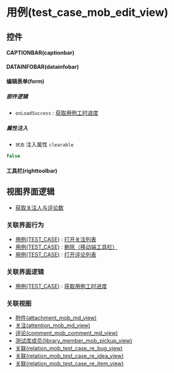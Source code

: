 # 用例(test_case_mob_edit_view)  <!-- {docsify-ignore-all} -->



## 控件
#### CAPTIONBAR(captionbar)
#### DATAINFOBAR(datainfobar)
#### 编辑表单(form)

##### 部件逻辑
* `onLoadSuccess` : [获取用例工时进度](module/TestMgmt/test_case/uilogic/get_workload_schedule)

##### 属性注入
* `状态` 注入属性 `clearable`

```javascript
false
```
#### 工具栏(righttoolbar)

## 视图界面逻辑
  * [获取关注人与评论数](module/TestMgmt/test_case/uilogic/fill_att_com_count)


### 关联界面行为
  * [用例(TEST_CASE)](module/TestMgmt/test_case) : [打开关注列表](module/TestMgmt/test_case#界面行为)
  * [用例(TEST_CASE)](module/TestMgmt/test_case) : [删除（移动端工具栏）](module/TestMgmt/test_case#界面行为)
  * [用例(TEST_CASE)](module/TestMgmt/test_case) : [打开评论列表](module/TestMgmt/test_case#界面行为)

### 关联界面逻辑
  * [用例(TEST_CASE)](module/TestMgmt/test_case) : [获取用例工时进度](module/TestMgmt/test_case/uilogic/get_workload_schedule)

### 关联视图
  * [附件(attachment_mob_md_view)](app/view/attachment_mob_md_view)
  * [关注(attention_mob_md_view)](app/view/attention_mob_md_view)
  * [评论(comment_mob_comment_md_view)](app/view/comment_mob_comment_md_view)
  * [测试库成员(library_member_mob_pickup_view)](app/view/library_member_mob_pickup_view)
  * [关联(relation_mob_test_case_re_bug_view)](app/view/relation_mob_test_case_re_bug_view)
  * [关联(relation_mob_test_case_re_idea_view)](app/view/relation_mob_test_case_re_idea_view)
  * [关联(relation_mob_test_case_re_item_view)](app/view/relation_mob_test_case_re_item_view)

<script>
 const { createApp } = Vue
  createApp({
    data() {
      return {

      }
    }
  }).use(ElementPlus).mount('#app')
</script>